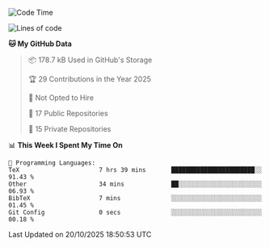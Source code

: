 <!--START_SECTION:waka-->
![Code Time](http://img.shields.io/badge/Code%20Time-1%2C150%20hrs%2033%20mins-blue)

![Lines of code](https://img.shields.io/badge/From%20Hello%20World%20I%27ve%20Written-225.9%20thousand%20lines%20of%20code-blue)

**🐱 My GitHub Data** 

> 📦 178.7 kB Used in GitHub's Storage 
 > 
> 🏆 29 Contributions in the Year 2025
 > 
> 🚫 Not Opted to Hire
 > 
> 📜 17 Public Repositories 
 > 
> 🔑 15 Private Repositories 
 > 
📊 **This Week I Spent My Time On** 

```text
💬 Programming Languages: 
TeX                      7 hrs 39 mins       ███████████████████████░░   91.43 % 
Other                    34 mins             ██░░░░░░░░░░░░░░░░░░░░░░░   06.93 % 
BibTeX                   7 mins              ░░░░░░░░░░░░░░░░░░░░░░░░░   01.45 % 
Git Config               0 secs              ░░░░░░░░░░░░░░░░░░░░░░░░░   00.18 % 
```


 Last Updated on 20/10/2025 18:50:53 UTC
<!--END_SECTION:waka-->
